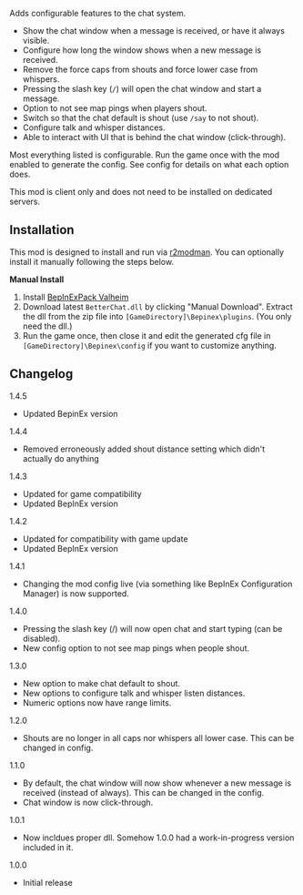 Adds configurable features to the chat system.

* Show the chat window when a message is received, or have it always visible.
* Configure how long the window shows when a new message is received.
* Remove the force caps from shouts and force lower case from whispers.
* Pressing the slash key (``/``) will open the chat window and start a message.
* Option to not see map pings when players shout.
* Switch so that the chat default is shout (use ``/say`` to not shout).
* Configure talk and whisper distances.
* Able to interact with UI that is behind the chat window (click-through).

Most everything listed is configurable. Run the game once with the mod enabled to generate the config. See config for details on what each option does.

This mod is client only and does not need to be installed on dedicated servers.

## Installation
This mod is designed to install and run via [r2modman](https://thunderstore.io/package/ebkr/r2modman/). You can optionally install it manually following the steps below.

**Manual Install**

1. Install [BepInExPack Valheim](https://valheim.thunderstore.io/package/denikson/BepInExPack_Valheim/)
2. Download latest ``BetterChat.dll`` by clicking "Manual Download". Extract the dll from the zip file into ``[GameDirectory]\Bepinex\plugins``. (You only need the dll.)
3. Run the game once, then close it and edit the generated cfg file in ``[GameDirectory]\Bepinex\config`` if you want to customize anything.

## Changelog
1.4.5

* Updated BepinEx version

1.4.4

* Removed erroneously added shout distance setting which didn't actually do anything

1.4.3

* Updated for game compatibility
* Updated BepInEx version

1.4.2

* Updated for compatibility with game update
* Updated BepInEx version

1.4.1

* Changing the mod config live (via something like BepInEx Configuration Manager) is now supported.

1.4.0

* Pressing the slash key (/) will now open chat and start typing (can be disabled).
* New config option to not see map pings when people shout.

1.3.0

* New option to make chat default to shout.
* New options to configure talk and whisper listen distances.
* Numeric options now have range limits.

1.2.0

* Shouts are no longer in all caps nor whispers all lower case. This can be changed in config.

1.1.0

* By default, the chat window will now show whenever a new message is received (instead of always). This can be changed in the config.
* Chat window is now click-through.

1.0.1

* Now incldues proper dll. Somehow 1.0.0 had a work-in-progress version included in it.

1.0.0

* Initial release
